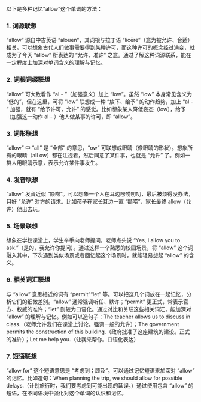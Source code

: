 以下是多种记忆“allow”这个单词的方法：

### 1. 词源联想
“allow” 源自中古英语 “alouen”，其词根与拉丁语 “licēre”（意为被允许、合适）相关。可以想象古代人们做事需要得到某种许可，而这种许可的概念经过演变，就成为了今天 “allow” 所表达的 “允许、准许” 之意。通过了解这种词源联系，能在一定程度上加深对单词含义的理解与记忆。

### 2. 词根词缀联想
“allow” 可大致看作 “al - ”（加强意义）加上 “low”。虽然 “low” 本身常见含义为 “低的”，但在这里，可将 “low” 联想成一种 “放下、给予” 的动作趋势，加上 “al - ” 加强，就有 “给予许可，允许” 的感觉。比如想象某人降低姿态（low），给予（加强这一动作 al - ）他人做某事的许可，即 “allow”。

### 3. 词形联想
“allow” 中 “all” 是 “全部” 的意思，“ow” 可联想成眼睛（像眼睛的形状）。想象所有的眼睛（all ow）都在注视着，然后同意了某件事，也就是 “允许” 了。例如一群人用眼睛示意，表示允许某件事发生。

### 4. 发音联想
“allow” 发音近似 “额唠”。可以想象一个人在耳边唠唠叨叨，最后被烦得没办法，只好 “允许” 对方的请求。比如孩子在家长耳边一直 “额唠”，家长最终 allow（允许）他出去玩。

### 5. 场景联想
想象在学校课堂上，学生举手向老师提问，老师点头说 “Yes, I allow you to ask.”（是的，我允许你提问）。通过这样一个熟悉的校园场景，将 “allow” 这个词融入其中，下次遇到类似场景或者回忆起这个场景时，就能轻易想起 “allow” 的含义。

### 6. 相关词汇联想
与 “allow” 意思相近的词有 “permit”“let” 等。可以把这几个词放在一起记忆，分析它们的细微差别。“allow” 通常强调听任、默许；“permit” 更正式，常表示官方、权威的准许；“let” 则较为口语化。通过对比和关联这些相关词汇，能加深对 “allow” 的理解与记忆。例如可以造句子：The teacher allows us to discuss in class.（老师允许我们在课堂上讨论。强调一般的允许）；The government permits the construction of this building.（政府批准了这座建筑的建设。正式的准许）；Let me help you.（让我来帮你。口语化表达）

### 7. 短语联想
“allow for” 这个短语意思是 “考虑到；顾及”。可以通过记忆短语来加深对 “allow” 的记忆。比如造句：When planning the trip, we should allow for possible delays.（计划旅行时，我们要考虑到可能出现的延误。）通过使用包含 “allow” 的短语，在不同语境中强化对这个单词的认识和记忆。 